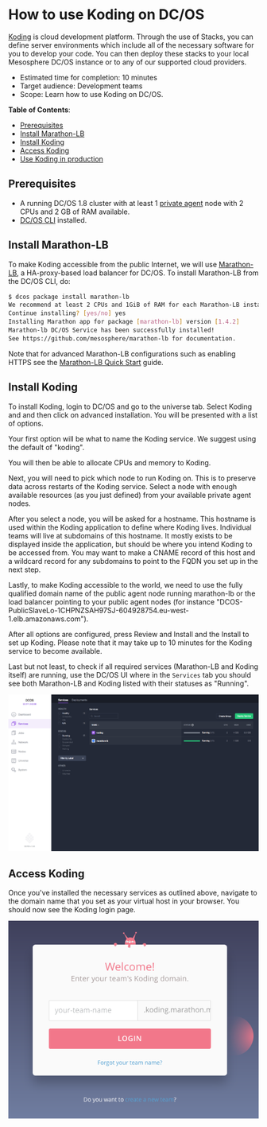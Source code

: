 # How to use Koding on DC/OS

[Koding](https://wwww.koding.com/) is cloud development platform. Through the use of Stacks, you can define server environments which include all of the necessary software for you to develop your code. You can then deploy these stacks to your local Mesosphere DC/OS instance or to any of our supported cloud providers.

- Estimated time for completion: 10 minutes
- Target audience: Development teams
- Scope: Learn how to use Koding on DC/OS.


**Table of Contents**:

- [Prerequisites](#prerequisites)
- [Install Marathon-LB](#install-marathon-lb)
- [Install Koding](#install-koding)
- [Access Koding](#access-koding)
- [Use Koding in production](#use-koding-in-production)

## Prerequisites

- A running DC/OS 1.8 cluster with at least 1 [private agent](https://dcos.io/docs/1.8/overview/concepts/#public) node with 2 CPUs and 2 GB of RAM available.
- [DC/OS CLI](https://dcos.io/docs/1.8/usage/cli/install/) installed.

## Install Marathon-LB

To make Koding accessible from the public Internet, we will use [Marathon-LB](https://github.com/mesosphere/marathon-lb), a HA-proxy-based load balancer for DC/OS. To install Marathon-LB from the DC/OS CLI, do:

```bash
$ dcos package install marathon-lb
We recommend at least 2 CPUs and 1GiB of RAM for each Marathon-LB instance.
Continue installing? [yes/no] yes
Installing Marathon app for package [marathon-lb] version [1.4.2]
Marathon-lb DC/OS Service has been successfully installed!
See https://github.com/mesosphere/marathon-lb for documentation.
```
Note that for advanced Marathon-LB configurations such as enabling HTTPS see the [Marathon-LB Quick Start](https://dcos.io/docs/1.8/usage/service-discovery/marathon-lb/quickstart/) guide.


## Install Koding

To install Koding, login to DC/OS and go to the universe tab. Select Koding and and then click on advanced installation. You will be presented with a list of options.

Your first option will be what to name the Koding service. We suggest using the default of "koding".

You will then be able to allocate CPUs and memory to Koding.

Next, you will need to pick which node to run Koding on. This is to preserve data across restarts of the Koding service. Select a node with enough available resources (as you just defined) from your available private agent nodes.

After you select a node, you will be asked for a hostname. This hostname is used within the Koding application to define where Koding lives. Individual teams will live at subdomains of this hostname. It mostly exists to be displayed inside the application, but should be where you intend Koding to be accessed from. You may want to make a CNAME record of this host and a wildcard record for any subdomains to point to the FQDN you set up in the next step.

Lastly, to make Koding accessible to the world, we need to use the fully qualified domain name of the public agent node running marathon-lb or the load balancer pointing to your public agent nodes (for instance "DCOS-PublicSlaveLo-1CHPNZSAH97SJ-604928754.eu-west-1.elb.amazonaws.com").

After all options are configured, press Review and Install and the Install to set up Koding.  Please note that it may take up to 10 minutes for the Koding service to become available.

Last but not least, to check if all required services (Marathon-LB and Koding itself) are running, use the DC/OS UI where in the `Services` tab you should see both Marathon-LB and Koding listed with their statuses as "Running".

![Marathon deployment post-build configuration](img/kodingservices.png)

## Access Koding

Once you've installed the necessary services as outlined above, navigate to the domain name that you set as your virtual host in your browser. You should now see the Koding login page.

![Koding Login Page](img/kodinglogin.png)